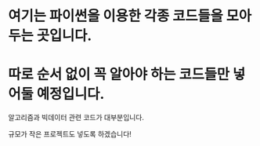 # 여기는 파이썬을 이용한 각종 코드들을 모아두는 곳입니다. 
# 따로 순서 없이 꼭 알아야 하는 코드들만 넣어둘 예정입니다.
알고리즘과 빅데이터 관련 코드가 대부분입니다.

규모가 작은 프로젝트도 넣도록 하겠습니다!
